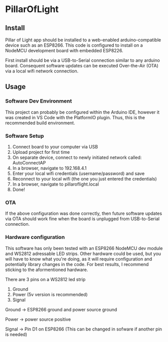 # PillarOfLight

## Install
Pillar of Light app should be installed to a web-enabled arduino-compatible device such as an ESP8266.  This code is configured to install on a NodeMCU development board with embedded ESP8226.

First install should be via a USB-to-Serial connection similar to any arduino board.  Consequent software updates can be executed Over-the-Air (OTA) via a local wifi network connection.  

## Usage

### Software Dev Environment
This project can probably be configured within the Arduino IDE, however it was created in VS Code with the PlatformIO plugin.  Thus, this is the recommended build environment.

### Software Setup
1) Connect board to your computer via USB 
2) Upload project for first time
3) On separate device, connect to newly initiated network called: AutoConnectAP
4) In a browser, navigate to 192.168.4.1
5) Enter your local wifi credentials (username/password) and save
6) Reconnect to your local wifi (the one you just entered the credentials)
7) In a browser, navigate to pillaroflight.local
8) Done!

### OTA
If the above configuration was done correctly, then future software updates via OTA should work fine when the board is unplugged from USB-to-Serial connection.

### Hardware configuration
This software has only been tested with an ESP8266 NodeMCU dev module and WS2812 adressable LED strips.  Other hardware could be used, but you will have to know what you're doing, as it will require configuration and potentially library changes in the code.  For best results, I recommend sticking to the aformentioned hardware.  

There are 3 pins on a WS2812 led strip
1) Ground
2) Power (5v version is recommended)
3) Signal

Ground -> ESP8266 ground and power source ground

Power -> power source positive

Signal -> Pin D1 on ESP8266 (This can be changed in sofware if another pin is needed)


